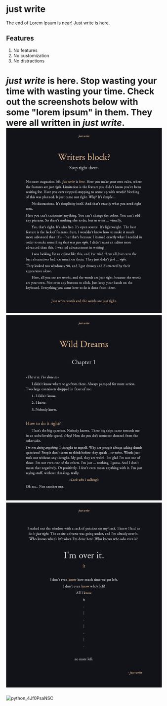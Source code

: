 # just write
The end of Lorem Ipsum is near! Just write is here.
## Features
1. No features
2. No customization
3. No distractions

*just write* is here. Stop wasting your time with wasting your time. Check out the screenshots below with some "lorem ipsum" in them. They were all written in *just write*.
![screenshot1.png](https://github.com/dalulu91/just-write/blob/main/screenshot1.png)
![screenshot2.png](https://github.com/dalulu91/just-write/blob/main/screenshot2.png)
![screenshot3.png](https://github.com/dalulu91/just-write/blob/main/screenshot3.png)
=======
![python_4Jf0PsaNSC](https://github.com/user-attachments/assets/34a09ace-daba-423e-9b79-92b5def91183)
